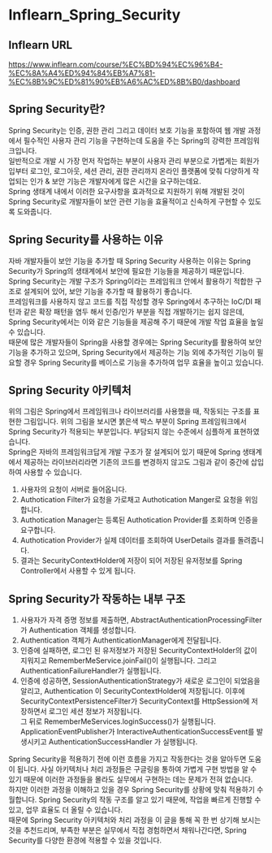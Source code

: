 # Inflearn_Spring_Security

## Inflearn URL
https://www.inflearn.com/course/%EC%BD%94%EC%96%B4-%EC%8A%A4%ED%94%84%EB%A7%81-%EC%8B%9C%ED%81%90%EB%A6%AC%ED%8B%B0/dashboard


## Spring Security란?
Spring Security는 인증, 권한 관리 그리고 데이터 보호 기능을 포함하여 웹 개발 과정에서 필수적인 사용자 관리 기능을 구현하는데 도움을 주는 Spring의 강력한 프레임워크입니다.  
일반적으로 개발 시 가장 먼저 작업하는 부분이 사용자 관리 부분으로 가볍게는 회원가입부터 로그인, 로그아웃, 세션 관리, 권한 관리까지 온라인 플랫폼에 맞춰 다양하게 작업되는 인가 & 보안 기능은 개발자에게 많은 시간을 요구하는데요.  
Spring 생태계 내에서 이러한 요구사항을 효과적으로 지원하기 위해 개발된 것이 Spring Security로 개발자들이 보안 관련 기능을 효율적이고 신속하게 구현할 수 있도록 도와줍니다.  
  
## Spring Security를 사용하는 이유
자바 개발자들이 보안 기능을 추가할 때 Spring Security 사용하는 이유는 Spring Security가 Spring의 생태계에서 보안에 필요한 기능들을 제공하기 때문입니다. Spring Security는 개발 구조가 Spring이라는 프레임워크 안에서 활용하기 적합한 구조로 설계되어 있어, 보안 기능을 추가할 때 활용하기 좋습니다.  
프레임워크를 사용하지 않고 코드를 직접 작성할 경우 Spring에서 추구하는 IoC/DI 패턴과 같은 확장 패턴을 염두 해서 인증/인가 부분을 직접 개발하기는 쉽지 않은데, Spring Security에서는 이와 같은 기능들을 제공해 주기 때문에 개발 작업 효율을 높일 수 있습니다.  
때문에 많은 개발자들이 Spring을 사용할 경우에는 Spring Security를 활용하여 보안 기능을 추가하고 있으며, Spring Security에서 제공하는 기능 외에 추가적인 기능이 필요할 경우 Spring Security를 베이스로 기능을 추가하여 업무 효율을 높이고 있습니다.  
  
## Spring Security 아키텍처
위의 그림은 Spring에서 프레임워크나 라이브러리를 사용했을 때, 작동되는 구조를 표현한 그림입니다. 위의 그림을 보시면 붉은색 박스 부분이 Spring 프레임워크에서 Spring Security가 적용되는 부분입니다. 부담되지 않는 수준에서 심플하게 표현하였습니다.  
Spring은 자바의 프레임워크답게 개발 구조가 잘 설계되어 있기  때문에 Spring 생태계에서 제공하는 라이브러리라면 기존의 코드를 변경하지 않고도 그림과 같이 중간에 삽입하여 사용할 수 있습니다.   
  
1. 사용자의 요청이 서버로 들어옵니다.  
2. Authotication Filter가 요청을 가로채고 Authotication Manger로 요청을 위임합니다.  
3. Authotication Manager는 등록된 Authotication Provider를 조회하며 인증을 요구합니다.  
4. Authotication Provider가 실제 데이터를 조회하여 UserDetails 결과를 돌려줍니다.  
5. 결과는 SecurityContextHolder에 저장이 되어 저장된 유저정보를 Spring Controller에서 사용할 수 있게 됩니다.  
  
## Spring Security가 작동하는 내부 구조
1. 사용자가 자격 증명 정보를 제출하면, AbstractAuthenticationProcessingFilter가 Authentication 객체를 생성합니다.  
2. Authentication 객체가 AuthenticationManager에게 전달됩니다.  
3. 인증에 실패하면, 로그인 된 유저정보가 저장된 SecurityContextHolder의 값이 지워지고 RememberMeService.joinFail()이 실행됩니다. 그리고 AuthenticationFailureHandler가 실행됩니다.  
4. 인증에 성공하면, SessionAuthenticationStrategy가 새로운 로그인이 되었음을 알리고, Authentication 이 SecurityContextHolder에 저장됩니다. 이후에 SecurityContextPersistenceFilter가 SecurityContext를 HttpSession에 저장하면서 로그인 세션 정보가 저장됩니다.  
그 뒤로 RememberMeServices.loginSuccess()가 실행됩니다. ApplicationEventPublisher가 InteractiveAuthenticationSuccessEvent를 발생시키고 AuthenticationSuccessHandler 가 실행됩니다.  
  
Spring Security을 적용하기 전에 이런 흐름을 가지고 작동한다는 것을 알아두면 도움이 됩니다. 사실 아키텍처나 처리 과정들은 구글링을 통하여 가볍게 구현 방법을 알 수 있기 때문에 이러한 과정들을 몰라도 실무에서 구현하는 데는 문제가 전혀 없습니다.  
하지만 이러한 과정을 이해하고 있을 경우 Spring Security를 상황에 맞춰 적용하기 수월합니다. Spring Security의 작동 구조를 알고 있기 때문에, 작업을 빠르게 진행할 수 있고, 업무 효율도 더 올릴 수 있습니다.  
때문에 Spring Security 아키텍처와 처리 과정을 이 글을 통해 꼭 한 번 상기해 보시는 것을 추천드리며, 부족한 부분은 실무에서 직접 경험하면서 채워나간다면, Spring Security를 다양한 환경에 적용할 수 있을 것입니다.  
